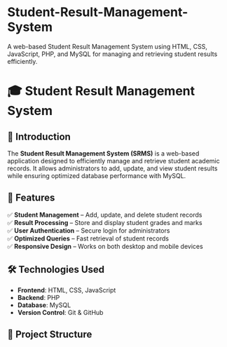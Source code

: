 # Student-Result-Management-System
A web-based Student Result Management System using HTML, CSS, JavaScript, PHP, and MySQL for managing and retrieving student results efficiently.
# 🎓 Student Result Management System  

## 📌 Introduction  
The **Student Result Management System (SRMS)** is a web-based application designed to efficiently manage and retrieve student academic records. It allows administrators to add, update, and view student results while ensuring optimized database performance with MySQL.  

## 🚀 Features  
✅ **Student Management** – Add, update, and delete student records  
✅ **Result Processing** – Store and display student grades and marks  
✅ **User Authentication** – Secure login for administrators  
✅ **Optimized Queries** – Fast retrieval of student records  
✅ **Responsive Design** – Works on both desktop and mobile devices  

## 🛠️ Technologies Used  
- **Frontend**: HTML, CSS, JavaScript  
- **Backend**: PHP  
- **Database**: MySQL  
- **Version Control**: Git & GitHub  

## 📂 Project Structure  
